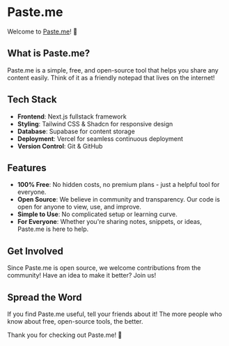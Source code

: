# Paste.me

Welcome to [Paste.me](https://pastedotme.vercel.app/)! 👋

## What is Paste.me?

Paste.me is a simple, free, and open-source tool that helps you share any content easily. Think of it as a friendly notepad that lives on the internet!

## Tech Stack

- **Frontend**: Next.js fullstack framework
- **Styling**: Tailwind CSS & Shadcn for responsive design
- **Database**: Supabase for content storage
- **Deployment**: Vercel for seamless continuous deployment
- **Version Control**: Git & GitHub

## Features

- **100% Free**: No hidden costs, no premium plans - just a helpful tool for everyone.
- **Open Source**: We believe in community and transparency. Our code is open for anyone to view, use, and improve.
- **Simple to Use**: No complicated setup or learning curve.
- **For Everyone**: Whether you're sharing notes, snippets, or ideas, Paste.me is here to help.

## Get Involved

Since Paste.me is open source, we welcome contributions from the community! Have an idea to make it better? Join us!

## Spread the Word

If you find Paste.me useful, tell your friends about it! The more people who know about free, open-source tools, the better.

Thank you for checking out Paste.me! 💚
